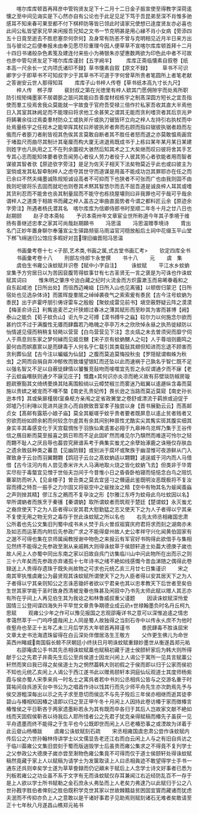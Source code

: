 <!-- { "loadSidebar": true } -->
　　喀尔库库顿首再拜彦中管钩贤友足下十二月十二日金子振宣使至得教字深荷逺懐之至中间见诲实是下心然亦自有公论也于此足见足下笃于吾昆弟至深不肖惟多驰感耳不知来春可果至都不付下棋枰防等皆已领此时请家兄使想已逹度贤友亦必喜也此间公私皆望家兄早来闲报吾兄知之文书一节克明甚是用心縁不肖小女病【旁添四五十日竟至逝去不胜悲塞奈何奈何】及身常有防恙不曾与克明相见近月半日来方出当与彼论之后便奉报未由奉见愿尽珍重理今因人便草草不宣喀尔库库顿首拜十二月十四日书诸般杂色素笺及建连付来些小为祷银朱亦望惠数两欲为印色此中者不可故也彦中管勾贤友足下喀尔库库谨封【五字阙半】
　　库库正斋临懐素自叙卷【纸本高一尺余长一丈内项氏诸印不録】草书懐素自叙【原文不録】
　　草书不可识卿字少于即草书不可知叔字少于其草书不可道于字何曾草所贵者笔圆所上者笔老献之答谢安云世人那得知耳
　　库库子山书梓人传卷【草书纸本高九寸长九尺】
　　梓人传　桞子厚
　　裴封叔之第在光徳里有梓人欵其门愿佣隙宇而处焉所职防引规矩绳墨家不居砻斵之噐问其能曰吾善度材视栋宇之制髙深圆方短长之宜吾指使而羣工役焉舍我众莫能就一宇故食于官府吾受禄三倍作扵私家吾收其直大半焉他日入其室其牀阙足而不能理曰将求他工余甚笑之谓其无能而贪利嗜货者其后京兆尹将餙署余往过焉委羣材防众工或执斧斤或执刀锯皆环立向之梓人左持引右执杖而中处焉量栋宇之任视木之能举挥其杖曰斧彼执斧者奔而右顾而指曰锯彼执锯者趋而左俄而斤者斵刀者削皆视其色俟其言莫敢自断者其不胜任者怒而退之亦莫敢愠焉画宫于堵盈尺而曲尽其制计其毫厘而构大厦无进退焉既成书于上栋曰某年某月某日某建则姓字也凡执用之工不在列余圜视大骇然后知其术之工大矣继而叹曰彼将舍其手艺专其心志而能知体要者欤吾闻劳心者役人劳力者役于人彼其劳心者欤能者用而智者谋彼其智者欤【原迹欤字旁注】是足为佐天子相天下法矣物莫近乎此也或曰彼主为室倘或发其私智牵制梓人之虑夺其世守而道谋是用虽不能成功岂其罪耶亦在任之而已余曰不然夫绳墨诚陈规矩诚设高者不可抑而下也狭者不可张而广也由我则固不由我则圯彼将乐去固而就圯也则卷其术黙其智悠尔而去不屈吾道是诚良梓人耳其或嗜其货利忍而不能舍也丧其制量屈而不能守也栋挠屋壊则曰非我罪也可乎哉可乎哉余谓梓人之道类于相故书而藏之梓人盖古之审曲直面势者今谓之都料匠云余【原迹余字旁注】所遇者杨氏潜其名　喀尔库库为信卿侍郎书时至顺二年冬十月之廿八日也赵期颐
　　赵子竒本斋帖
　　予识本斋卅年文章宦业世所称道今年其子季境于维扬有善继述忠孝之家其可尚哉赵期頥书
　　冯思温
　　冯思温赠季境诗
　　胄出名门正妙年置身聊尔奉藩宣尘生驿路频驱马雨溢官河穏放船后土祠中花缀玉平山堂下桞飞绵遄归公馆应多暇好对芸理旧编晋阳冯思温















　　书画彚考卷十七
<子部,艺术类,书画之属,式古堂书画汇考>
　　钦定四库全书
　　书画彚考卷十八
　　刑部左侍郎卞永誉撰
　　书十八
　　元
　　虞　集
　　虞伯生书雍公诛蚊赋并识卷【赋中小字自注】
　　诛蚊赋
　　平江水乡蚊蚋坌集予方穷居日以为苦因裒腹笥得蚊事廿有七古圣贤无一言之褒是为可诛也作诛蚊赋其词曰
　　惟朱明之肇序兮迨白藏之纪时火流金而方炽露漱玉而易晞眷羲和之自东起咸池【日所出处】而徂西迈崦嵫【日所入山也见离骚】以顿辔归蒙汜【日所宿处也见选杂体诗】而匿晖旋羣隂之绰绰袭夜气之索索爰有黍民【古今注号蚊蚋为黍民】出于庐霍呼朋引俦讶雷车之殷殷【聚蚊成雷见前书】塡空蔽野疑云阵之漠漠【梅圣俞诗云】利觜逾麦芒之纤狭翅过春冰之薄其赋形而至眇其为害而甚博【阙】泰山之能负【荀子蚊负山】讵九牛之可搏【漠书搏牛之蝱】较尔力以何施念尔欲而甚约饮不过于满腹性无餍而肆蠚若乃皓魄之亭亭万木之欣欣悼永昼之执热徙緑防以怡情遽见侵而稍稍复轻飏以营营【白鸟营营见下注】念炎熇之未去曽须臾而靡宁伺人于燕息则东家之梦何縁而见姬旦嬲【宋子京有蚊蚋嬲人之句】人于尊俎则鹿鸣之晏何由而娯嘉賔以是而肆毒于人何名乎仁载引其类载鼔其翅但知进而忘退不顾害而贪利葬仙鼠【古今注以蝙蝠为仙鼠】之腹而莫追莫悔投秋虫【罗隠赋谓蜘蛛为秋虫】之网而自捐自弃冲郁攸而致燔望银缸而还坠以此而速祸于己孰名乎智仁既不足以强名智又不足以自蔽徒肆情以饕餮竞鼔吻而唼噬宜先哲之永叹谓通夕而不寐【老子云蚊蝱噆肤则通夕不寐见庄子】慨蠢其何识亦炎凉而絶义故有荪壁琰防椒房璇题疏寮豁其文绮绣甍焕其陆离围鲛绡以云幛焚椒兰而雾迷乃戢翼以逺遯纵含毒而莫施以贵嫔之被宠而不噆不螫【南史孔贵妃传】畏长逊之当路而莫近莫窥【南史孙长逊本传】其或柴扉槿居室桑枢方亲闱之定省政黉堂之卷舒或漂流于羁旅或迫促于郊墟乃引利喙以竞进共逞贪心而自腴致晋室孝子独尝以身【晋书展勤云云】而髙邮贞女【髙邮有露筋小娘子庙】莫全其躯嗟乎蚊乎贵者要者既屏息以逺止贫者贱者又穷欲而纷如顾余躬而何较念尔虗其有余其间别种禀性尤酷实尖其觜实斑其腹实细其身实丰其毒感变化于天宫载惆怅于羽族仙禽逺害必翔于九皋神鸟览辉乃集于王谷传信之鴈目断而莫至报喜之鹊日聆而不足此固旷然而难见尔乃頽然而难逐可怜尔之轻而翾不耻人之厌且辱也葢尝究厥谱系考于典集实蚩尤之余孽始涿鹿之诛殛仅存肤血之遗余致兹种类之蕃息【见幽防録】或别派于腐坏或聚族于幽湿惟可夜游鲜从门入骤致身于云台而羽翼翾翾【鹍冠子云台之髙蚊蚋适以翾翾】遽逞威于河内而人马借借【古今注河内有人尝见黍米许大人马满地取火烧之皆化蚊蚋飞去】但类非于华胄实尽衔于毒螫宜见憎于世俗夫岂间于今昔惟小日之昏昏卧柏寝而悒悒念白鸟之阻饥褰翠防而听入【见金楼子】曽丑类之莫去宜竖刁之僭逼此鉴既明汝恶既极将不复汝容而搏之特吾一振手之力尔固又将驱空中之蛂挫汝之精【空中有物其名为蛂闻蚉蝱之声则挫其精】僇江东之鷆而不复孕汝之形【尔雅江东呼为蚊母此鸟吐蚊因以名】举所谓蚋者而族烹于秦镬【秦谓蚋】取所谓蚊者而筑观于楚廷【楚谓蚊】永灭蚩尤之裔庶使天下之为人臣者得以安其君大慰勤猛之志又使天下之为人子者得以宁其亲不复使无用之物无穷之毒存于世此诛蚊赋之所以名也
　　右先太师丞相雍国忠肃公所着也先公文集旧刋蜀中成书未乆焚于兵火曽叔祖寳庆府君将求而刻之湖南亦未及如志而运革而内附后先参政广求之不能得睂州故人史公孝祥守兴化闻黄伯固家有之邈不可得也集在京师属闽教授谢中物色之来报云有军官好书购得此欲借手与集相见然终不能得之先参政至淛从亲戚韩大则得诛蚊草于侯颐轩道士处葢大德庚子嵗也故人闲上人亦蜀中同出东南之家以旧故自呉门访集临川山中问此物所在出而示之则三十六年矣而先参政亦弃诸孤十七年诗书之绪不絶如线感慨今昔血涕随之偶得此卷録送上人贵得存遗珠于既失尚故物之可求也元统乙亥三月廿七日集谨识
　　宋之南其宰执惟虞雍公为最贤观其诛蚊赋所谓使天下之为人臣者得以安其居天下之为人子者得以宁其亲则知公之志诛恶锄奸者欲以宁君亲也其以忠孝教天下后世者至矣伯生世其家学能于圣时致身西清被宠眷也殊甚及闲寂中乃书先太师此赋以赠人其志亦有所在乎间上人再见伯生其为我谂之和林鲁威叔重父谨题
　　因读诛蚊赋深怜爱国情三公登间谍四海失升平早觉文章贵争期德业成云礽世禄翰墨负时名丹丘柯九思赋
　　观雍公少年之作可以豫见报国之志观邵庵详书之意可以深惟追逺之情忠孝蔼然萃于一门呜呼盛哉闲上人同是蜀人故独得之当刻石寺中以传永乆庶不为他时夜壑舟也至正十五年乙未三月后学苏大年顿首再拜谨书
　　黍民肆毒不胜诛屈宋文章太史书沧海遗珠留得在白云深处伴僧居洛生王敬方
　　父作更生佛儿为命世英西州睹威南国翦长鲸不厌朝廷小终扶日月明诛蚊赋重録妙墨世从衡遂昌郑元祐
　　右邵庵虞公手书其先丞相诛蚊赋藁也赋稿初藏于道士侯颐轩家后为韩大则所得献于公之先君子井斋先生后公至呉侯道士因龙兴闲上人谒公于寓所一见具言赋藁公轩然而笑曰我已得之矣侯道士为之惘然葢韩大则初假之于侯而即以归于公家而侯初不知也元统乙亥闲上人谒公于西江遂书此以赠焉颐轩本洞庭仙坛观道士其度师杨紫霞与侯亦蜀人宋季来呉一时名士之寓呉者若中书刘公丞相呉公皆与之交游名重于时寳祐间自呉游天台中书公为之唱首作诗以饯其行而先少师平舟先生亦次韵焉先予与侯交游粗深每出以示之先子求至恳切而侯迄不与先子殁后三年侯亦相继而逝其徒李碧山与椿相知因椿之请即以归之至正甲午冬十月闲上人因持此卷访椿于家而徴椿言椿惟侯之平日靳吝于两家遗墨眎若永为其有既而卒各归于其后人岂故家文献不絶如线而天固假侯靳吝以待我后人耶所惜者公之先君子犹克亲得赋稿而椿先子虽获一见平舟遗墨而终不能得之于生平也今公既即世而闲上人已老椿恐事之或湮故为详着于此云睂山杨椿跋
　　虞雍公诛蚊赋刻石疏
　　宋丞相雍国虞忠肃公尝作诛蚊赋内传后公之六世孙翰林侍讲学士以文儒显告老还江右而白云闲上人与之有旧自呉访之于临川葢雍公文集旧尝刻于蜀而版遄毁学士后虽贵而雍公集求之不得竟不复刋学士之父参政公大德庚子嵗亦尝至淛物色雍公集竟不可得而仅于道士侯颐轩处得诛蚊赋稿然竟藏于家上人以赋稿为请学士为发箧取读上人曰丞相眞迹不敢望得学士手书一通东还呉则幸矣学士遂为草草誊録而仍记顚末于赋后上人念学士诗文好事者已悉为刋板若雍公之功业虽不系于文字有无而诛蚊赋仅存耳兼闻江右近经防乱百不一存于是上人欲以学士所书赋勒之金石庶永乆弗坠而上人老矣力弗逮乃以此赋归于公之八世孙戡字胜伯者俾刻之胜伯既积学克世其家以世故棘囏益贫困固宜寳而藏诸而犹虑夫泯而不传抑亦负上人之意敢以是干诸好事君子见助焉则赋刻诸石无难者矣敢请至正十七年秋八月遂昌山樵郑元祐书
